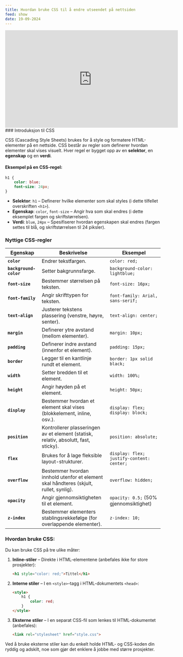 ```yaml
---
title: Hvordan bruke CSS til å endre utseendet på nettsiden
feed: show
date: 19-09-2024
---
```

<iframe width="560" height="315" src="https://www.youtube-nocookie.com/embed/-JC0s0v9M3c?si=y76p6m0vrhXqsEXh" title="YouTube video player" frameborder="0" allow="accelerometer; autoplay; clipboard-write; encrypted-media; gyroscope; picture-in-picture; web-share" referrerpolicy="strict-origin-when-cross-origin" allowfullscreen></iframe>
### Introduksjon til CSS

CSS (Cascading Style Sheets) brukes for å style og formatere HTML-elementer på en nettside. CSS består av regler som definerer hvordan elementer skal vises visuelt. Hver regel er bygget opp av en **selektor**, en **egenskap** og en **verdi**. 

#### Eksempel på en CSS-regel:
```css
h1 {
    color: blue;
    font-size: 24px;
}
```

- **Selektor**: `h1` – Definerer hvilke elementer som skal styles (i dette tilfellet overskriften `<h1>`).
- **Egenskap**: `color`, `font-size` – Angir hva som skal endres (i dette eksemplet fargen og skriftstørrelsen).
- **Verdi**: `blue`, `24px` – Spesifiserer hvordan egenskapen skal endres (fargen settes til blå, og skriftstørrelsen til 24 piksler).

### Nyttige CSS-regler

| **Egenskap**          | **Beskrivelse**                                          | **Eksempel**                                   |
|-----------------------|----------------------------------------------------------|------------------------------------------------|
| **`color`**           | Endrer tekstfargen.                                      | `color: red;`                                  |
| **`background-color`**| Setter bakgrunnsfarge.                                   | `background-color: lightblue;`                 |
| **`font-size`**       | Bestemmer størrelsen på teksten.                         | `font-size: 16px;`                             |
| **`font-family`**     | Angir skrifttypen for teksten.                           | `font-family: Arial, sans-serif;`              |
| **`text-align`**      | Justerer tekstens plassering (venstre, høyre, senter).    | `text-align: center;`                          |
| **`margin`**          | Definerer ytre avstand (mellom elementer).               | `margin: 10px;`                                |
| **`padding`**         | Definerer indre avstand (innenfor et element).           | `padding: 15px;`                               |
| **`border`**          | Legger til en kantlinje rundt et element.                | `border: 1px solid black;`                     |
| **`width`**           | Setter bredden til et element.                           | `width: 100%;`                                 |
| **`height`**          | Angir høyden på et element.                              | `height: 50px;`                                |
| **`display`**         | Bestemmer hvordan et element skal vises (blokkelement, inline, osv.). | `display: flex;` `display: block;` |
| **`position`**        | Kontrollerer plasseringen av et element (statisk, relativ, absolutt, fast, sticky). | `position: absolute;` |
| **`flex`**            | Brukes for å lage fleksible layout-strukturer.           | `display: flex;` `justify-content: center;`    |
| **`overflow`**        | Bestemmer hvordan innhold utenfor et element skal håndteres (skjult, rullet, synlig). | `overflow: hidden;`                            |
| **`opacity`**         | Angir gjennomsiktigheten til et element.                 | `opacity: 0.5;` (50% gjennomsiktighet)         |
| **`z-index`**         | Bestemmer elementers stablingsrekkefølge (for overlappende elementer). | `z-index: 10;`                                |

### Hvordan bruke CSS:
Du kan bruke CSS på tre ulike måter:
1. **Inline-stiler** – Direkte i HTML-elementene (anbefales ikke for store prosjekter):
   ```html
   <h1 style="color: red;">Tittel</h1>
   ```

2. **Interne stiler** – I en `<style>`-tagg i HTML-dokumentets `<head>`:
   ```html
   <style>
       h1 {
           color: red;
       }
   </style>
   ```

3. **Eksterne stiler** – I en separat CSS-fil som lenkes til HTML-dokumentet (anbefales):
   ```html
   <link rel="stylesheet" href="style.css">
   ```

Ved å bruke eksterne stiler kan du enkelt holde HTML- og CSS-koden din ryddig og adskilt, noe som gjør det enklere å jobbe med større prosjekter.